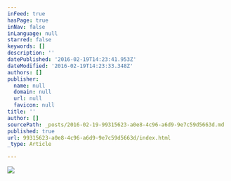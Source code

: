 ```yaml
---
inFeed: true
hasPage: true
inNav: false
inLanguage: null
starred: false
keywords: []
description: ''
datePublished: '2016-02-19T14:23:41.953Z'
dateModified: '2016-02-19T14:23:33.348Z'
authors: []
publisher:
  name: null
  domain: null
  url: null
  favicon: null
title: ''
author: []
sourcePath: _posts/2016-02-19-99315623-a0e8-4c96-a6d9-9e7c59d5663d.md
published: true
url: 99315623-a0e8-4c96-a6d9-9e7c59d5663d/index.html
_type: Article

---
```

![](https://the-grid-user-content.s3-us-west-2.amazonaws.com/5a27c827-dbac-48d4-b14c-dd684a7c97df.jpg)